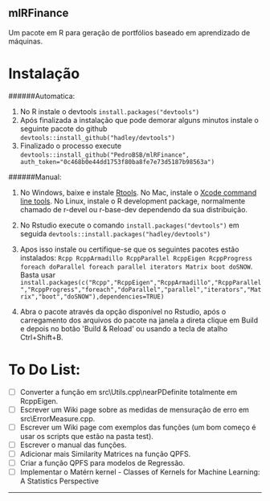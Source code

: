 mlRFinance
---
Um pacote em R para geração de portfólios baseado em aprendizado de máquinas. 


Instalação
===
######Automatica:
1. No R instale o devtools ```install.packages("devtools")```
2. Após finalizada a instalação que pode demorar alguns minutos instale o seguinte pacote do github ```devtools::install_github("hadley/devtools")```
3. Finalizado o processo execute ```devtools::install_github("PedroBSB/mlRFinance", auth_token="0c468b0e44dd1753f80ba8fe7e73d5187b98563a")```

######Manual:
1. No Windows, baixe e instale <a href="https://cran.r-project.org/bin/windows/Rtools/" target="_blank">Rtools</a>. 
No Mac, instale o <a href="https://developer.apple.com/xcode/features/" target="_blank">Xcode command line tools</a>.
No Linux, instale o R development package, normalmente chamado de r-devel ou r-base-dev dependendo da sua distribuição.

2. No Rstudio execute o comando ```install.packages("devtools")``` em seguida ```devtools::install.packages("hadley/devtools")```

3. Apos isso instale ou certifique-se que os seguintes pacotes estão instalados: ```Rcpp RcppArmadillo RcppParallel RcppEigen RcppProgress foreach doParallel foreach parallel iterators Matrix boot doSNOW```. Basta usar ```install.packages(c("Rcpp","RcppEigen","RcppArmadillo","RcppParallel","RcppProgress","foreach","doParallel","parallel","iterators","Matrix","boot","doSNOW"),dependencies=TRUE)```

4. Abra o pacote através da opção disponível no Rstudio, após o carregamento dos arquivos do pacote na janela a direta clique em Build e depois no botão 'Build & Reload' ou usando a tecla de atalho Ctrl+Shift+B.

To Do List:
===
- [ ] Converter a função em src\Utils.cpp\nearPDefinite totalmente em RcppEigen.
- [ ] Escrever um Wiki page sobre as medidas de mensuração de erro em src\ErrorMeasure.cpp.
- [ ] Escrever um Wiki page com exemplos das funções (um bom começo é usar os scripts que estão na pasta test).
- [ ] Escrever o manual das funções.
- [ ] Adicionar mais Similarity Matrices na função QPFS.
- [ ] Criar a função QPFS para modelos de Regressão.
- [ ] Implementar o Matérn kernel - Classes of Kernels for Machine Learning: A Statistics Perspective

-----
